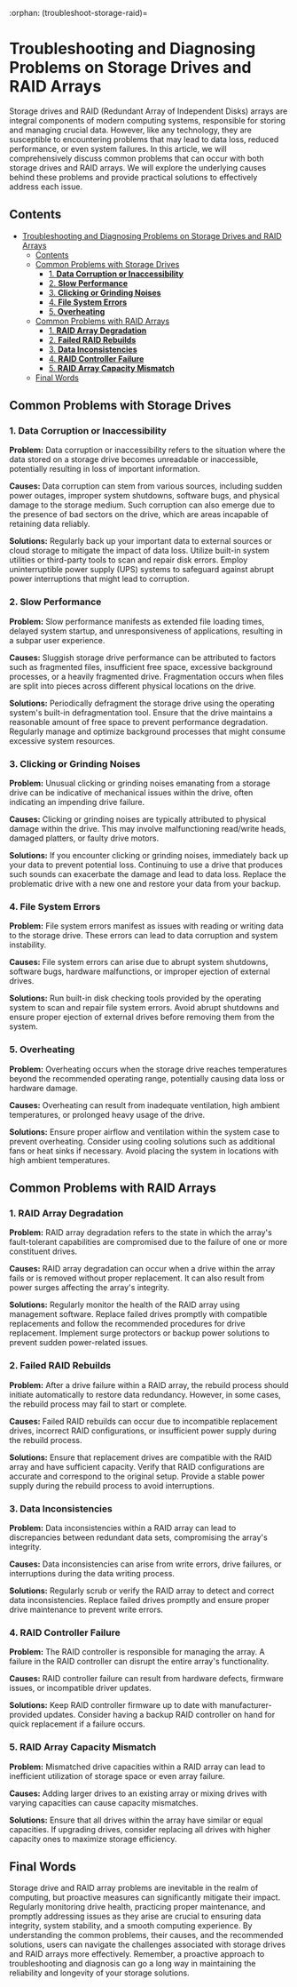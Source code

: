 :orphan:
(troubleshoot-storage-raid)=

# Troubleshooting and Diagnosing Problems on Storage Drives and RAID Arrays

Storage drives and RAID (Redundant Array of Independent Disks) arrays are integral components of modern computing systems, responsible for storing and managing crucial data. However, like any technology, they are susceptible to encountering problems that may lead to data loss, reduced performance, or even system failures. In this article, we will comprehensively discuss common problems that can occur with both storage drives and RAID arrays. We will explore the underlying causes behind these problems and provide practical solutions to effectively address each issue.

## Contents

- [Troubleshooting and Diagnosing Problems on Storage Drives and RAID Arrays](#troubleshooting-and-diagnosing-problems-on-storage-drives-and-raid-arrays)
  - [Contents](#contents)
  - [Common Problems with Storage Drives](#common-problems-with-storage-drives)
    - [1. **Data Corruption or Inaccessibility**](#1-data-corruption-or-inaccessibility)
    - [2. **Slow Performance**](#2-slow-performance)
    - [3. **Clicking or Grinding Noises**](#3-clicking-or-grinding-noises)
    - [4. **File System Errors**](#4-file-system-errors)
    - [5. **Overheating**](#5-overheating)
  - [Common Problems with RAID Arrays](#common-problems-with-raid-arrays)
    - [1. **RAID Array Degradation**](#1-raid-array-degradation)
    - [2. **Failed RAID Rebuilds**](#2-failed-raid-rebuilds)
    - [3. **Data Inconsistencies**](#3-data-inconsistencies)
    - [4. **RAID Controller Failure**](#4-raid-controller-failure)
    - [5. **RAID Array Capacity Mismatch**](#5-raid-array-capacity-mismatch)
  - [Final Words](#final-words)

## Common Problems with Storage Drives

### 1. **Data Corruption or Inaccessibility**

**Problem:** Data corruption or inaccessibility refers to the situation where the data stored on a storage drive becomes unreadable or inaccessible, potentially resulting in loss of important information.

**Causes:** Data corruption can stem from various sources, including sudden power outages, improper system shutdowns, software bugs, and physical damage to the storage medium. Such corruption can also emerge due to the presence of bad sectors on the drive, which are areas incapable of retaining data reliably.

**Solutions:** Regularly back up your important data to external sources or cloud storage to mitigate the impact of data loss. Utilize built-in system utilities or third-party tools to scan and repair disk errors. Employ uninterruptible power supply (UPS) systems to safeguard against abrupt power interruptions that might lead to corruption.

### 2. **Slow Performance**

**Problem:** Slow performance manifests as extended file loading times, delayed system startup, and unresponsiveness of applications, resulting in a subpar user experience.

**Causes:** Sluggish storage drive performance can be attributed to factors such as fragmented files, insufficient free space, excessive background processes, or a heavily fragmented drive. Fragmentation occurs when files are split into pieces across different physical locations on the drive.

**Solutions:** Periodically defragment the storage drive using the operating system's built-in defragmentation tool. Ensure that the drive maintains a reasonable amount of free space to prevent performance degradation. Regularly manage and optimize background processes that might consume excessive system resources.

### 3. **Clicking or Grinding Noises**

**Problem:** Unusual clicking or grinding noises emanating from a storage drive can be indicative of mechanical issues within the drive, often indicating an impending drive failure.

**Causes:** Clicking or grinding noises are typically attributed to physical damage within the drive. This may involve malfunctioning read/write heads, damaged platters, or faulty drive motors.

**Solutions:** If you encounter clicking or grinding noises, immediately back up your data to prevent potential loss. Continuing to use a drive that produces such sounds can exacerbate the damage and lead to data loss. Replace the problematic drive with a new one and restore your data from your backup.

### 4. **File System Errors**

**Problem:** File system errors manifest as issues with reading or writing data to the storage drive. These errors can lead to data corruption and system instability.

**Causes:** File system errors can arise due to abrupt system shutdowns, software bugs, hardware malfunctions, or improper ejection of external drives.

**Solutions:** Run built-in disk checking tools provided by the operating system to scan and repair file system errors. Avoid abrupt shutdowns and ensure proper ejection of external drives before removing them from the system.

### 5. **Overheating**

**Problem:** Overheating occurs when the storage drive reaches temperatures beyond the recommended operating range, potentially causing data loss or hardware damage.

**Causes:** Overheating can result from inadequate ventilation, high ambient temperatures, or prolonged heavy usage of the drive.

**Solutions:** Ensure proper airflow and ventilation within the system case to prevent overheating. Consider using cooling solutions such as additional fans or heat sinks if necessary. Avoid placing the system in locations with high ambient temperatures.

## Common Problems with RAID Arrays

### 1. **RAID Array Degradation**

**Problem:** RAID array degradation refers to the state in which the array's fault-tolerant capabilities are compromised due to the failure of one or more constituent drives.

**Causes:** RAID array degradation can occur when a drive within the array fails or is removed without proper replacement. It can also result from power surges affecting the array's integrity.

**Solutions:** Regularly monitor the health of the RAID array using management software. Replace failed drives promptly with compatible replacements and follow the recommended procedures for drive replacement. Implement surge protectors or backup power solutions to prevent sudden power-related issues.

### 2. **Failed RAID Rebuilds**

**Problem:** After a drive failure within a RAID array, the rebuild process should initiate automatically to restore data redundancy. However, in some cases, the rebuild process may fail to start or complete.

**Causes:** Failed RAID rebuilds can occur due to incompatible replacement drives, incorrect RAID configurations, or insufficient power supply during the rebuild process.

**Solutions:** Ensure that replacement drives are compatible with the RAID array and have sufficient capacity. Verify that RAID configurations are accurate and correspond to the original setup. Provide a stable power supply during the rebuild process to avoid interruptions.

### 3. **Data Inconsistencies**

**Problem:** Data inconsistencies within a RAID array can lead to discrepancies between redundant data sets, compromising the array's integrity.

**Causes:** Data inconsistencies can arise from write errors, drive failures, or interruptions during the data writing process.

**Solutions:** Regularly scrub or verify the RAID array to detect and correct data inconsistencies. Replace failed drives promptly and ensure proper drive maintenance to prevent write errors.

### 4. **RAID Controller Failure**

**Problem:** The RAID controller is responsible for managing the array. A failure in the RAID controller can disrupt the entire array's functionality.

**Causes:** RAID controller failure can result from hardware defects, firmware issues, or incompatible driver updates.

**Solutions:** Keep RAID controller firmware up to date with manufacturer-provided updates. Consider having a backup RAID controller on hand for quick replacement if a failure occurs.

### 5. **RAID Array Capacity Mismatch**

**Problem:** Mismatched drive capacities within a RAID array can lead to inefficient utilization of storage space or even array failure.

**Causes:** Adding larger drives to an existing array or mixing drives with varying capacities can cause capacity mismatches.

**Solutions:** Ensure that all drives within the array have similar or equal capacities. If upgrading drives, consider replacing all drives with higher capacity ones to maximize storage efficiency.

## Final Words

Storage drive and RAID array problems are inevitable in the realm of computing, but proactive measures can significantly mitigate their impact. Regularly monitoring drive health, practicing proper maintenance, and promptly addressing issues as they arise are crucial to ensuring data integrity, system stability, and a smooth computing experience. By understanding the common problems, their causes, and the recommended solutions, users can navigate the challenges associated with storage drives and RAID arrays more effectively. Remember, a proactive approach to troubleshooting and diagnosis can go a long way in maintaining the reliability and longevity of your storage solutions.